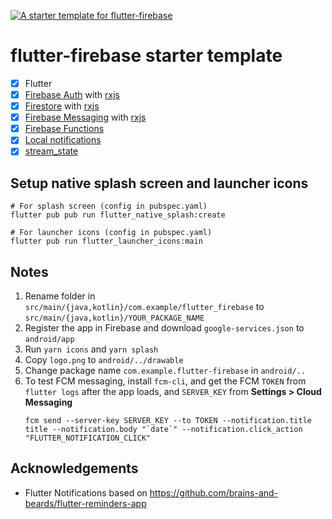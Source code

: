 <p>
  <a href="#">
    <img alt="A starter template for flutter-firebase" src="https://raw.github.com/jeffjose/flutter-firebase/master/banner.png">
  </a>
</p>

# flutter-firebase starter template

- [x] Flutter
- [x] [Firebase Auth](https://firebase.google.com/docs/auth) with [rxjs](https://pub.dev/packages/rxdart)
- [x] [Firestore](https://firebase.google.com/docs/firestore) with [rxjs](https://pub.dev/packages/rxdart)
- [x] [Firebase Messaging](https://firebase.google.com/docs/cloud-messaging) with [rxjs](https://pub.dev/packages/rxdart)
- [x] [Firebase Functions](https://firebase.google.com/docs/functions)
- [x] [Local notifications](https://pub.dev/packages/flutter_local_notifications)
- [x] [stream_state](https://pub.dev/packages/stream_state)

## Setup native splash screen and launcher icons

```
# For splash screen (config in pubspec.yaml)
flutter pub pub run flutter_native_splash:create

# For launcher icons (config in pubspec.yaml)
flutter pub run flutter_launcher_icons:main
```

## Notes

1. Rename folder in `src/main/{java,kotlin}/com.example/flutter_firebase` to `src/main/{java,kotlin}/YOUR_PACKAGE_NAME`
2. Register the app in Firebase and download `google-services.json` to `android/app`
3. Run `yarn icons` and `yarn splash`
4. Copy `logo.png` to `android/../drawable`
5. Change package name `com.example.flutter-firebase` in `android/..`
6. To test FCM messaging, install `fcm-cli`, and get the FCM `TOKEN` from `flutter logs` after the app loads, and `SERVER_KEY` from **Settings > Cloud Messaging**
   ```
   fcm send --server-key SERVER_KEY --to TOKEN --notification.title title --notification.body "`date`" --notification.click_action "FLUTTER_NOTIFICATION_CLICK"
   ```

## Acknowledgements

- Flutter Notifications based on https://github.com/brains-and-beards/flutter-reminders-app
